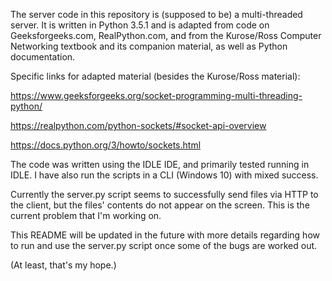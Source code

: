 The server code in this repository is (supposed to be) a multi-threaded server. It is written in Python 3.5.1
and is adapted from code on Geeksforgeeks.com, RealPython.com, and from the Kurose/Ross Computer Networking textbook and its companion material, as well as Python documentation.

Specific links for adapted material (besides the Kurose/Ross material): 

https://www.geeksforgeeks.org/socket-programming-multi-threading-python/

https://realpython.com/python-sockets/#socket-api-overview

https://docs.python.org/3/howto/sockets.html

The code was written using the IDLE IDE, and primarily tested running in IDLE. I have also run the scripts in a CLI (Windows 10) with mixed success.

Currently the server.py script seems to successfully send files via HTTP to the client, but the files' contents do not appear on
the screen. This is the current problem that I'm working on. 

This README will be updated in the future with more details regarding how to run and use the server.py script once some of the bugs
are worked out. 

(At least, that's my hope.)
